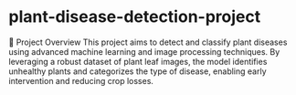 # plant-disease-detection-project
🚀 Project Overview
This project aims to detect and classify plant diseases using advanced machine learning and image processing techniques. By leveraging a robust dataset of plant leaf images, the model identifies unhealthy plants and categorizes the type of disease, enabling early intervention and reducing crop losses.
